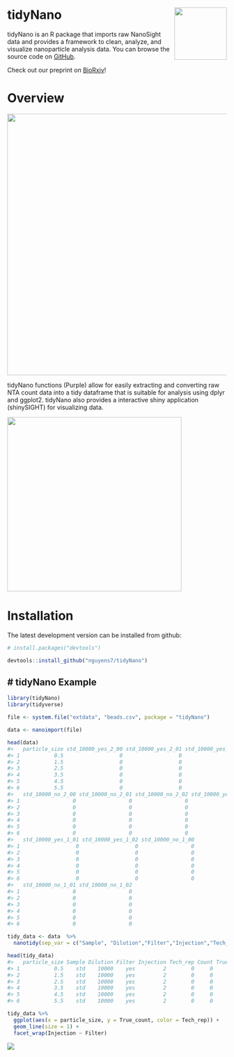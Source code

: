 
<!-- README.md is generated from README.Rmd. Please edit that file -->
tidyNano <img src="https://raw.githubusercontent.com/nguyens7/tidyNano/master/man/figures/tidyNano.png" align="right" alt="" width="120" />
===========================================================================================================================================

tidyNano is an R package that imports raw NanoSight data and provides a framework to clean, analyze, and visualize nanoparticle analysis data. You can browse the source code on [GitHub](https://github.com/nguyens7/tidyNano).

Check out our preprint on [BioRxiv](https://www.biorxiv.org/content/early/2018/12/20/503292)!

Overview
========

<img src="https://raw.githubusercontent.com/nguyens7/tidyNano/master/man/figures/tidyNano_Schema.png" align="center" width = "600"/>

tidyNano functions (Purple) allow for easily extracting and converting raw NTA count data into a tidy dataframe that is suitable for analysis using dplyr and ggplot2. tidyNano also provides a interactive shiny application (shinySIGHT) for visualizing data.

<img src="https://raw.githubusercontent.com/nguyens7/tidyNano/master/man/figures/tidyNano_workflow.png" align="center" width = "400"/>

Installation
============

The latest development version can be installed from github:

```r
# install.packages("devtools")

devtools::install_github("nguyens7/tidyNano")
```


\# tidyNano Example
-------------------

``` r
library(tidyNano)
library(tidyverse)

file <- system.file("extdata", "beads.csv", package = "tidyNano")

data <- nanoimport(file)  

head(data)
#>   particle_size std_10000_yes_2_00 std_10000_yes_2_01 std_10000_yes_2_02
#> 1           0.5                  0                  0                  0
#> 2           1.5                  0                  0                  0
#> 3           2.5                  0                  0                  0
#> 4           3.5                  0                  0                  0
#> 5           4.5                  0                  0                  0
#> 6           5.5                  0                  0                  0
#>   std_10000_no_2_00 std_10000_no_2_01 std_10000_no_2_02 std_10000_yes_1_00
#> 1                 0                 0                 0                  0
#> 2                 0                 0                 0                  0
#> 3                 0                 0                 0                  0
#> 4                 0                 0                 0                  0
#> 5                 0                 0                 0                  0
#> 6                 0                 0                 0                  0
#>   std_10000_yes_1_01 std_10000_yes_1_02 std_10000_no_1_00
#> 1                  0                  0                 0
#> 2                  0                  0                 0
#> 3                  0                  0                 0
#> 4                  0                  0                 0
#> 5                  0                  0                 0
#> 6                  0                  0                 0
#>   std_10000_no_1_01 std_10000_no_1_02
#> 1                 0                 0
#> 2                 0                 0
#> 3                 0                 0
#> 4                 0                 0
#> 5                 0                 0
#> 6                 0                 0
```

``` r
tidy_data <- data  %>% 
  nanotidy(sep_var = c("Sample", "Dilution","Filter","Injection","Tech_rep"))

head(tidy_data)
#>   particle_size Sample Dilution Filter Injection Tech_rep Count True_count
#> 1           0.5    std    10000    yes         2        0     0          0
#> 2           1.5    std    10000    yes         2        0     0          0
#> 3           2.5    std    10000    yes         2        0     0          0
#> 4           3.5    std    10000    yes         2        0     0          0
#> 5           4.5    std    10000    yes         2        0     0          0
#> 6           5.5    std    10000    yes         2        0     0          0
```

``` r
tidy_data %>% 
  ggplot(aes(x = particle_size, y = True_count, color = Tech_rep)) +
  geom_line(size = 1) +
  facet_wrap(Injection ~ Filter)
```

![](https://raw.githubusercontent.com/nguyens7/tidyNano/master/man/figures/unnamed-chunk-5-1.png)
